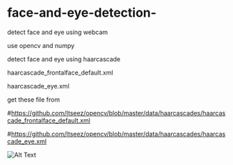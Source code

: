 # face-and-eye-detection-
detect face and eye using webcam

use opencv and numpy 

detect face and eye using haarcascade 

haarcascade_frontalface_default.xml

haarcascade_eye.xml

get these file from

#https://github.com/Itseez/opencv/blob/master/data/haarcascades/haarcascade_frontalface_default.xml

#https://github.com/Itseez/opencv/blob/master/data/haarcascades/haarcascade_eye.xml



![Alt Text](https://github.com/pdpsinghr/face-and-eye-detection-/blob/master/images/Screenshot%20from%202018-07-22%2007-55-59.png)

